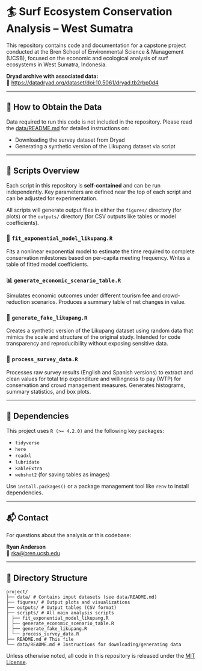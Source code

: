 # 🏄️ Surf Ecosystem Conservation Analysis – West Sumatra

This repository contains code and documentation for a capstone project conducted at the Bren School of Environmental Science & Management (UCSB), focused on the economic and ecological analysis of surf ecosystems in West Sumatra, Indonesia.

**Dryad archive with associated data:**  
🔗 https://datadryad.org/dataset/doi:10.5061/dryad.tb2rbp0d4

---

## 📁 How to Obtain the Data

Data required to run this code is not included in the repository. Please read the [data/README.md](data/README.md) for detailed instructions on:

- Downloading the survey dataset from Dryad
- Generating a synthetic version of the Likupang dataset via script

---

## 📜 Scripts Overview

Each script in this repository is **self-contained** and can be run independently. Key parameters are defined near the top of each script and can be adjusted for experimentation.

All scripts will generate output files in either the `figures/` directory (for plots) or the `outputs/` directory (for CSV outputs like tables or model coefficients).

### 🔧 `fit_exponential_model_likupang.R`
Fits a nonlinear exponential model to estimate the time required to complete conservation milestones based on per-capita meeting frequency. Writes a table of fitted model coefficients.

### 📊 `generate_economic_scenario_table.R`
Simulates economic outcomes under different tourism fee and crowd-reduction scenarios. Produces a summary table of net changes in value.

### 🧪 `generate_fake_likupang.R`
Creates a synthetic version of the Likupang dataset using random data that mimics the scale and structure of the original study. Intended for code transparency and reproducibility without exposing sensitive data.

### 🧼 `process_survey_data.R`
Processes raw survey results (English and Spanish versions) to extract and clean values for total trip expenditure and willingness to pay (WTP) for conservation and crowd management measures. Generates histograms, summary statistics, and box plots.

---

## 🔁 Dependencies

This project uses `R (>= 4.2.0)` and the following key packages:
- `tidyverse`
- `here`
- `readxl`
- `lubridate`
- `kableExtra`
- `webshot2` (for saving tables as images)

Use `install.packages()` or a package management tool like `renv` to install dependencies.

---

## 📬 Contact

For questions about the analysis or this codebase:

**Ryan Anderson**  
📧 rka@bren.ucsb.edu

---

## 📂 Directory Structure

```
project/
├── data/ # Contains input datasets (see data/README.md)
├── figures/ # Output plots and visualizations
├── outputs/ # Output tables (CSV format)
├── scripts/ # All main analysis scripts
│ ├── fit_exponential_model_likupang.R
│ ├── generate_economic_scenario_table.R
│ ├── generate_fake_likupang.R
│ └── process_survey_data.R
├── README.md # This file
└── data/README.md # Instructions for downloading/generating data
```

Unless otherwise noted, all code in this repository is released under the [MIT License](https://opensource.org/licenses/MIT).


